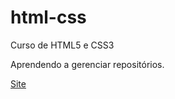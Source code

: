 # html-css
 Curso de HTML5 e CSS3

Aprendendo a gerenciar repositórios.

<a href="https://lhenriquespt.github.io/html-css/projeto-android/index.html">Site</a>